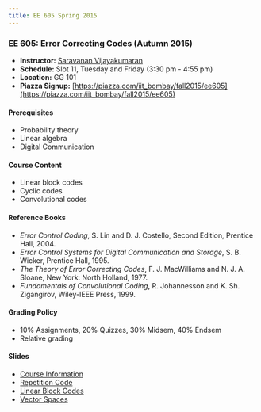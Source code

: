 ```yaml
---
title: EE 605 Spring 2015
---
```


### EE 605: Error Correcting Codes (Autumn 2015)
  - **Instructor:** [Saravanan Vijayakumaran](http://www.ee.iitb.ac.in/~sarva)
  - **Schedule:** Slot 11, Tuesday and Friday (3:30 pm - 4:55 pm)
  - **Location:** GG 101
  - **Piazza Signup:** [https://piazza.com/iit_bombay/fall2015/ee605](https://piazza.com/iit_bombay/fall2015/ee605)


#### Prerequisites

  - Probability theory
  - Linear algebra
  - Digital Communication


#### Course Content

  - Linear block codes
  - Cyclic codes
  - Convolutional codes


#### Reference Books

  - *Error Control Coding*, S. Lin and D. J. Costello, Second Edition, Prentice Hall, 2004.
  - *Error Control Systems for Digital Communication and Storage*, S. B. Wicker, Prentice Hall, 1995.
  - *The Theory of Error Correcting Codes*, F. J. MacWilliams and N. J. A. Sloane, New York: North Holland, 1977.
  - *Fundamentals of Convolutional Coding*, R. Johannesson and K. Sh. Zigangirov, Wiley-IEEE Press, 1999.


#### Grading Policy
  - 10% Assignments, 20% Quizzes, 30% Midsem, 40% Endsem
  - Relative grading

#### Slides
  - [Course Information](./2015/slides/Outline.pdf)
  - [Repetition Code](./2015/slides/RepetitionCode.pdf)
  - [Linear Block Codes](./2015/slides/LinearBlockCodes.pdf)
  - [Vector Spaces](./2015/slides/VectorSpaces.pdf)
